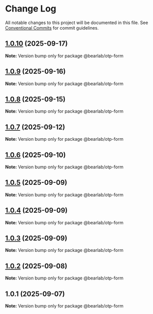# Change Log

All notable changes to this project will be documented in this file.
See [Conventional Commits](https://conventionalcommits.org) for commit guidelines.

## [1.0.10](https://github.com/hasanbala/bearlab-ui/compare/@bearlab/otp-form@1.0.9...@bearlab/otp-form@1.0.10) (2025-09-17)

**Note:** Version bump only for package @bearlab/otp-form





## [1.0.9](https://github.com/hasanbala/ui-components/compare/@bearlab/otp-form@1.0.8...@bearlab/otp-form@1.0.9) (2025-09-16)

**Note:** Version bump only for package @bearlab/otp-form





## [1.0.8](https://github.com/hasanbala/ui-components/compare/@bearlab/otp-form@1.0.7...@bearlab/otp-form@1.0.8) (2025-09-15)

**Note:** Version bump only for package @bearlab/otp-form





## [1.0.7](https://github.com/hasanbala/ui-components/compare/@bearlab/otp-form@1.0.6...@bearlab/otp-form@1.0.7) (2025-09-12)

**Note:** Version bump only for package @bearlab/otp-form





## [1.0.6](https://github.com/hasanbala/ui-components/compare/@bearlab/otp-form@1.0.5...@bearlab/otp-form@1.0.6) (2025-09-10)

**Note:** Version bump only for package @bearlab/otp-form





## [1.0.5](https://github.com/hasanbala/ui-components/compare/@bearlab/otp-form@1.0.4...@bearlab/otp-form@1.0.5) (2025-09-09)

**Note:** Version bump only for package @bearlab/otp-form





## [1.0.4](https://github.com/hasanbala/ui-components/compare/@bearlab/otp-form@1.0.3...@bearlab/otp-form@1.0.4) (2025-09-09)

**Note:** Version bump only for package @bearlab/otp-form





## [1.0.3](https://github.com/hasanbala/ui-components/compare/@bearlab/otp-form@1.0.2...@bearlab/otp-form@1.0.3) (2025-09-09)

**Note:** Version bump only for package @bearlab/otp-form





## [1.0.2](https://github.com/hasanbala/ui-components/compare/@bearlab/otp-form@1.0.1...@bearlab/otp-form@1.0.2) (2025-09-08)

**Note:** Version bump only for package @bearlab/otp-form





## 1.0.1 (2025-09-07)

**Note:** Version bump only for package @bearlab/otp-form
